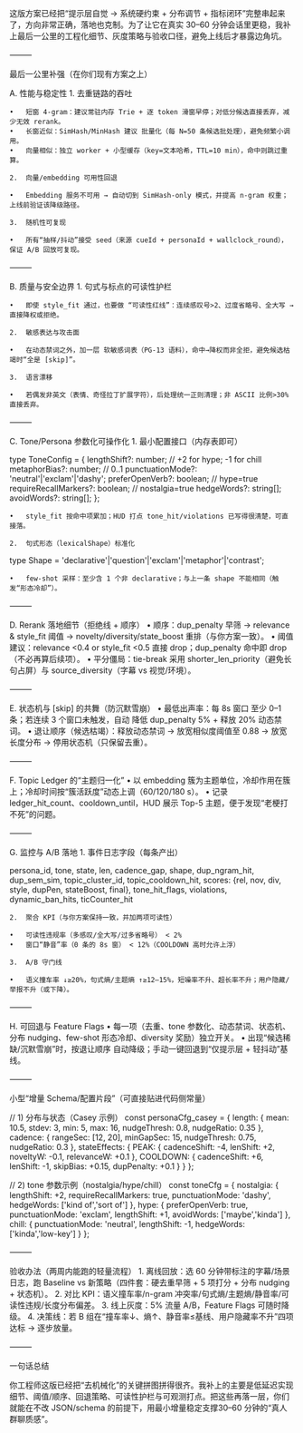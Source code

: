 这版方案已经把“提示层自觉 → 系统硬约束 + 分布调节 + 指标闭环”完整串起来了，方向非常正确，落地也克制。为了让它在真实 30–60 分钟会话里更稳，我补上最后一公里的工程化细节、灰度策略与验收口径，避免上线后才暴露边角坑。

⸻

最后一公里补强（在你们现有方案之上）

A. 性能与稳定性
	1.	去重链路的吞吐

	•	短窗 4-gram：建议常驻内存 Trie + 逐 token 滑窗早停；对低分候选直接丢弃，减少无效 rerank。
	•	长窗近似：SimHash/MinHash 建议 批量化（每 N=50 条候选批处理），避免频繁小调用。
	•	向量相似：独立 worker + 小型缓存（key=文本哈希，TTL=10 min），命中则跳过重算。

	2.	向量/embedding 可用性回退

	•	Embedding 服务不可用 → 自动切到 SimHash-only 模式，并提高 n-gram 权重；上线前验证该降级路径。

	3.	随机性可复现

	•	所有“抽样/抖动”接受 seed（来源 cueId + personaId + wallclock_round），保证 A/B 回放可复现。

⸻

B. 质量与安全边界
	1.	句式与标点的可读性护栏

	•	即使 style_fit 通过，也要做 “可读性红线”：连续感叹号>2、过度省略号、全大写 → 直接降权或拒绝。

	2.	敏感表达与攻击面

	•	在动态禁词之外，加一层 软敏感词表（PG-13 语料），命中→降权而非全拒，避免候选枯竭时“全是 [skip]”。

	3.	语言漂移

	•	若偶发非英文（表情、奇怪拉丁扩展字符），后处理统一正则清理；非 ASCII 比例>30% 直接丢弃。

⸻

C. Tone/Persona 参数化可操作化
	1.	最小配置接口（内存表即可）

type ToneConfig = {
  lengthShift?: number;                 // +2 for hype; -1 for chill
  metaphorBias?: number;                // 0..1
  punctuationMode?: 'neutral'|'exclam'|'dashy';
  preferOpenVerb?: boolean;             // hype=true
  requireRecallMarkers?: boolean;       // nostalgia=true
  hedgeWords?: string[];
  avoidWords?: string[];
};

	•	style_fit 按命中项累加；HUD 打点 tone_hit/violations 已写得很清楚，可直接落。

	2.	句式形态（lexicalShape）标准化

type Shape = 'declarative'|'question'|'exclam'|'metaphor'|'contrast';

	•	few-shot 采样：至少含 1 个非 declarative；与上一条 shape 不能相同（触发“形态冷却”）。

⸻

D. Rerank 落地细节（拒绝线 + 顺序）
	•	顺序：dup_penalty 早筛 → relevance & style_fit 阈值 → novelty/diversity/state_boost 重排（与你方案一致）。
	•	阈值建议：relevance <0.4 or style_fit <0.5 直接 drop；dup_penalty 命中即 drop（不必再算后续项）。
	•	平分僵局：tie-break 采用 shorter_len_priority（避免长句占屏）与 source_diversity（字幕 vs 视觉/环境）。

⸻

E. 状态机与 [skip] 的共舞（防沉默雪崩）
	•	最低出声率：每 8s 窗口 至少 0–1 条；若连续 3 个窗口未触发，自动 降低 dup_penalty 5% + 释放 20% 动态禁词。
	•	退让顺序（候选枯竭）：释放动态禁词 → 放宽相似度阈值至 0.88 → 放宽长度分布 → 停用状态机（只保留去重）。

⸻

F. Topic Ledger 的“主题归一化”
	•	以 embedding 簇为主题单位，冷却作用在簇上；冷却时间按“簇活跃度”动态上调（60/120/180 s）。
	•	记录 ledger_hit_count、cooldown_until，HUD 展示 Top-5 主题，便于发现“老梗打不死”的问题。

⸻

G. 监控与 A/B 落地
	1.	事件日志字段（每条产出）

persona_id, tone, state, len, cadence_gap, shape,
dup_ngram_hit, dup_sem_sim, topic_cluster_id, topic_cooldown_hit,
scores: {rel, nov, div, style, dupPen, stateBoost, final},
tone_hit_flags, violations, dynamic_ban_hits, ticCounter_hit

	2.	聚合 KPI（与你方案保持一致，并加两项可读性）

	•	可读性违规率（多感叹/全大写/过多省略号） < 2%
	•	窗口“静音”率（0 条的 8s 窗） < 12%（COOLDOWN 高时允许上浮）

	3.	A/B 守门线

	•	语义撞车率 ↓≥20%，句式熵/主题熵 ↑≥12–15%，短噪率不升、超长率不升；用户隐藏/举报不升（或下降）。

⸻

H. 可回退与 Feature Flags
	•	每一项（去重、tone 参数化、动态禁词、状态机、分布 nudging、few-shot 形态冷却、diversity 奖励）独立开关。
	•	出现“候选稀缺/沉默雪崩”时，按退让顺序 自动降级；手动一键回退到“仅提示层 + 轻抖动”基线。

⸻

小型“增量 Schema/配置片段”（可直接贴进代码侧常量）

// 1) 分布与状态（Casey 示例）
const personaCfg_casey = {
  length: { mean: 10.5, stdev: 3, min: 5, max: 16, nudgeThresh: 0.8, nudgeRatio: 0.35 },
  cadence: { rangeSec: [12, 20], minGapSec: 15, nudgeThresh: 0.75, nudgeRatio: 0.3 },
  stateEffects: {
    PEAK: { cadenceShift: -4, lenShift: +2, noveltyW: -0.1, relevanceW: +0.1 },
    COOLDOWN: { cadenceShift: +6, lenShift: -1, skipBias: +0.15, dupPenalty: +0.1 }
  }
};

// 2) tone 参数示例（nostalgia/hype/chill）
const toneCfg = {
  nostalgia: { lengthShift: +2, requireRecallMarkers: true, punctuationMode: 'dashy', hedgeWords: ['kind of','sort of'] },
  hype:      { preferOpenVerb: true, punctuationMode: 'exclam', lengthShift: +1, avoidWords: ['maybe','kinda'] },
  chill:     { punctuationMode: 'neutral', lengthShift: -1, hedgeWords: ['kinda','low-key'] }
};


⸻

验收办法（两周内能跑的轻量流程）
	1.	离线回放：选 60 分钟带标注的字幕/场景日志，跑 Baseline vs 新策略（四件套：硬去重早筛 + 5 项打分 + 分布 nudging + 状态机）。
	2.	对比 KPI：语义撞车率/n-gram 冲突率/句式熵/主题熵/静音率/可读性违规/长度分布偏差。
	3.	线上灰度：5% 流量 A/B，Feature Flags 可随时降级。
	4.	决策线：若 B 组在“撞车率↓、熵↑、静音率≤基线、用户隐藏率不升”四项达标 → 逐步放量。

⸻

一句话总结

你工程师这版已经把“去机械化”的关键拼图拼得很齐。我补上的主要是低延迟实现细节、阈值/顺序、回退策略、可读性护栏与可观测打点。把这些再落一层，你们就能在不改 JSON/schema 的前提下，用最小增量稳定支撑30–60 分钟的“真人群聊质感”。